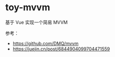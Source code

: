 # toy-mvvm

基于 Vue 实现一个简易 MVVM

参考：

- https://github.com/DMQ/mvvm
- https://juejin.cn/post/6844904099704471559

